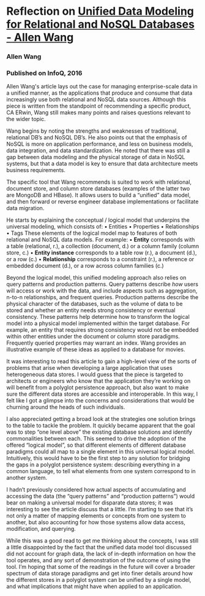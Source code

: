 # Reflection on [Unified Data Modeling for Relational and NoSQL Databases - Allen Wang](https://www.infoq.com/articles/unified-data-modeling-for-relational-and-nosql-databases/)

### Allen Wang
### Published on InfoQ, 2016

Allen Wang's article lays out the case for managing enterprise-scale data in a unified manner, as the applications that produce and consume that data increasingly use both relational and NoSQL data sources. Although this piece is written from the standpoint of recommending a specific product, CA ERwin, Wang still makes many points and raises questions relevant to the wider topic.

Wang begins by noting the strengths and weaknesses of traditional, relational DB’s and NoSQL DB’s. He also points out that the emphasis of NoSQL is more on application performance, and less on business models, data integration, and data standardization. He noted that there was still a gap between data modeling and the physical storage of data in NoSQL systems, but that a data model is key to ensure that data architecture meets business requirements.

The specific tool that Wang recommends is suited to work with relational, document store, and column store databases (examples of the latter two are MongoDB and HBase). It allows users to build a “unified” data model, and then forward or reverse engineer database implementations or facilitate data migration.

He starts by explaining the conceptual / logical model that underpins the universal modeling, which consists of:
•	Entities
•	Properties
•	Relationships
•	Tags
These elements of the logical model map to features of both relational and NoSQL data models. For example:
•	**Entity** corresponds with a table (relational, r.), a collection (document, d.) or a column family (column store, c.)
•	**Entity instance** corresponds to a table row (r.), a document (d.), or a row (c.)
•	**Relationship** corresponds to a constraint (r.), a reference or embedded document (d.), or a row across column families (c.)

Beyond the logical model, this unified modeling approach also relies on query patterns and production patterns. Query patterns describe *how* users will access or work with the data, and include aspects such as aggregation, n-to-n relationships, and frequent queries. Production patterns describe the physical character of the databases, such as the volume of data to be stored and whether an entity needs strong consistency or eventual consistency. These patterns help determine how to transform the logical model into a physical model implemented within the target database. For example, an entity that requires strong consistency would not be embedded within other entities under the document or column store paradigms. Frequently queried properties may warrant an index. Wang provides an illustrative example of these ideas as applied to a database for movies.

It was interesting to read this article to gain a high-level view of the sorts of problems that arise when developing a large application that uses heterogeneous data stores. I would guess that the piece is targeted to architects or engineers who know that the application they’re working on will benefit from a polyglot persistence approach, but also want to make sure the different data stores are accessible and interoperable. In this way, I felt like I got a glimpse into the concerns and considerations that would be churning around the heads of such individuals.

I also appreciated getting a broad look at the strategies one solution brings to the table to tackle the problem. It quickly became apparent that the goal was to step “one level above” the existing database solutions and identify commonalities between each. This seemed to drive the adoption of the offered “logical model”, so that different elements of different database paradigms could all map to a single element in this universal logical model. Intuitively, this would have to be the first step to any solution for bridging the gaps in a polyglot persistence system: describing everything in a common language, to tell what elements from one system correspond to in another system.

I hadn’t previously considered how actual aspects of accumulating and accessing the data (the “query patterns” and “production patterns”) would bear on making a universal model for disparate data stores; it was interesting to see the article discuss that a little. I’m starting to see that it’s not only a matter of mapping elements or concepts from one system to another, but also accounting for how those systems allow data access, modification, and querying.

While this was a good read to get me thinking about the concepts, I was still a little disappointed by the fact that the unified data model tool discussed did not account for graph data, the lack of in-depth information on how the tool operates, and any sort of demonstration of the outcome of using the tool. I’m hoping that some of the readings in the future will cover a broader spectrum of data storage paradigms and get into finer details around how the different stores in a polyglot system can be unified by a single model, and what implications that might have when applied to an application.